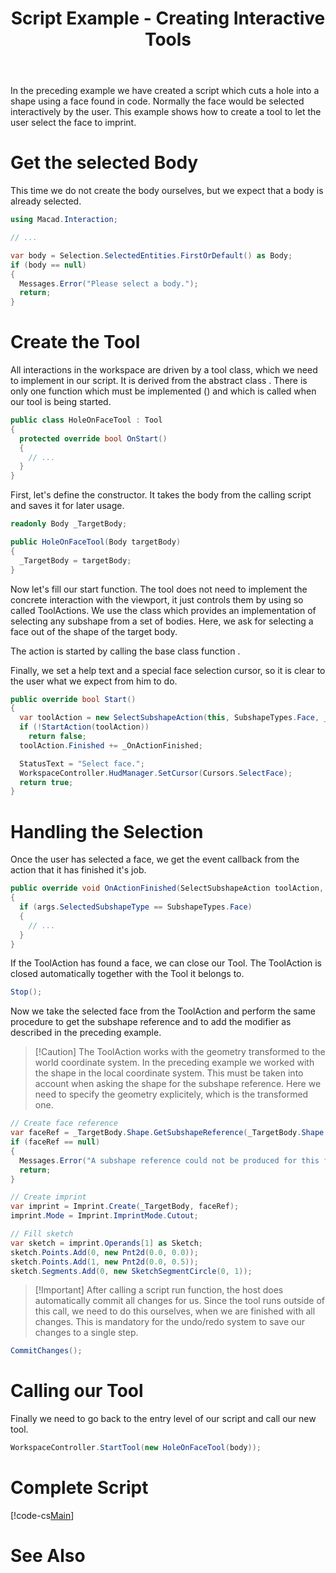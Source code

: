 ﻿---
uid: 8bd40f7f-0687-46fe-ba84-2faf6bc91571
title: Script Example - Creating Interactive Tools
---
In the preceding example we have created a script which cuts a hole into a shape using a face found in code. Normally the face would be selected interactively by the user. This example shows how to create a tool to let the user select the face to imprint.

# Get the selected Body
This time we do not create the body ourselves, but we expect that a body is already selected.

```cs
using Macad.Interaction;

// ...

var body = Selection.SelectedEntities.FirstOrDefault() as Body;
if (body == null)
{
  Messages.Error("Please select a body.");
  return;
}
```

# Create the Tool
All interactions in the workspace are driven by a tool class, which we need to implement in our script. It is derived from the abstract class [](Macad.Interaction.Tool). There is only one function which must be implemented ([](Macad.Interaction.Tool.OnStart)) and which is called when our tool is being started.

```cs
public class HoleOnFaceTool : Tool
{
  protected override bool OnStart()
  {
    // ...
  }
}
```

First, let's define the constructor. It takes the body from the calling script and saves it for later usage.

```cs
readonly Body _TargetBody;

public HoleOnFaceTool(Body targetBody)
{
  _TargetBody = targetBody;
}
```
Now let's fill our start function. The tool does not need to implement the concrete interaction with the viewport, it just controls them by using so called ToolActions. We use the class [](Macad.Interaction.SelectSubshapeAction) which provides an implementation of selecting any subshape from a set of bodies. Here, we ask for selecting a face out of the shape of the target body.

The action is started by calling the base class function [](Macad.Interaction.Tool.StartAction). 

Finally, we set a help text and a special face selection cursor, so it is clear to the user what we expect from him to do.

```cs
public override bool Start()
{
  var toolAction = new SelectSubshapeAction(this, SubshapeTypes.Face, _TargetBody);
  if (!StartAction(toolAction))
    return false;
  toolAction.Finished += _OnActionFinished;

  StatusText = "Select face.";
  WorkspaceController.HudManager.SetCursor(Cursors.SelectFace);
  return true;
}
```

# Handling the Selection
Once the user has selected a face, we get the event callback from the action that it has finished it's job.

```cs
public override void OnActionFinished(SelectSubshapeAction toolAction, SelectSubshapeAction.EventArgs args)
{
  if (args.SelectedSubshapeType == SubshapeTypes.Face)
  {
    // ...
  }
}
```

If the ToolAction has found a face, we can close our Tool. The ToolAction is closed automatically together with the Tool it belongs to.

```cs
Stop();
```

Now we take the selected face from the ToolAction and perform the same procedure to get the subshape reference and to add the modifier as described in the preceding example.

> [!Caution] The ToolAction works with the geometry transformed to the world coordinate system. In the preceding example we worked with the shape in the local coordinate system. This must be taken into account when asking the shape for the subshape reference. Here we need to specify the geometry explicitely, which is the transformed one.

```cs
// Create face reference
var faceRef = _TargetBody.Shape.GetSubshapeReference(_TargetBody.Shape.GetTransformedBRep(), args.SelectedSubshape);
if (faceRef == null)
{
  Messages.Error("A subshape reference could not be produced for this face.");
  return;
}

// Create imprint
var imprint = Imprint.Create(_TargetBody, faceRef);
imprint.Mode = Imprint.ImprintMode.Cutout;

// Fill sketch
var sketch = imprint.Operands[1] as Sketch;
sketch.Points.Add(0, new Pnt2d(0.0, 0.0));
sketch.Points.Add(1, new Pnt2d(0.0, 0.5));
sketch.Segments.Add(0, new SketchSegmentCircle(0, 1));
```

> [!Important] After calling a script run function, the host does automatically commit all changes for us. Since the tool runs outside of this call, we need to do this ourselves, when we are finished with all changes. This is mandatory for the undo/redo system to save our changes to a single step.

```cs
CommitChanges();
```

# Calling our Tool
Finally we need to go back to the entry level of our script and call our new tool.

```cs
WorkspaceController.StartTool(new HoleOnFaceTool(body));
```

# Complete Script
[!code-cs[Main](Samples/HoleOnFaceTool.csx)]

# See Also
[](xref:dbef1051-1ced-4b54-89a5-64c02de1722d)
[](xref:0e4bd8dd-c0f6-4ad6-a251-302a96744c94)
